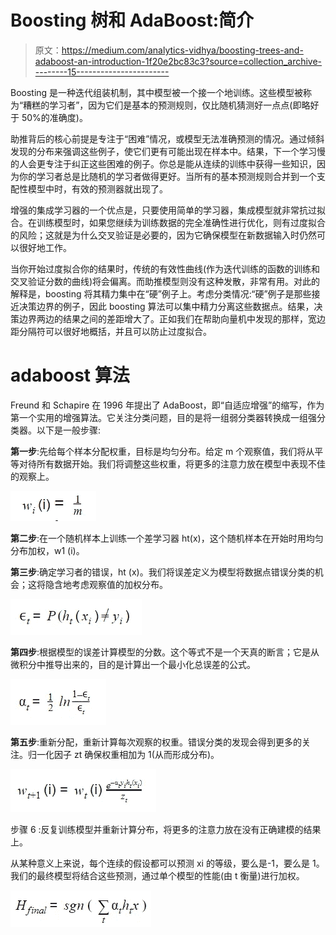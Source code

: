 # Boosting 树和 AdaBoost:简介

> 原文：<https://medium.com/analytics-vidhya/boosting-trees-and-adaboost-an-introduction-1f20e2bc83c3?source=collection_archive---------15----------------------->

Boosting 是一种迭代组装机制，其中模型被一个接一个地训练。这些模型被称为“糟糕的学习者”，因为它们是基本的预测规则，仅比随机猜测好一点点(即略好于 50%的准确度)。

助推背后的核心前提是专注于“困难”情况，或模型无法准确预测的情况。通过倾斜发现的分布来强调这些例子，使它们更有可能出现在样本中。结果，下一个学习慢的人会更专注于纠正这些困难的例子。你总是能从连续的训练中获得一些知识，因为你的学习者总是比随机的学习者做得更好。当所有的基本预测规则合并到一个支配性模型中时，有效的预测器就出现了。

增强的集成学习器的一个优点是，只要使用简单的学习器，集成模型就非常抗过拟合。在训练模型时，如果您继续为训练数据的完全准确性进行优化，则有过度拟合的风险；这就是为什么交叉验证是必要的，因为它确保模型在新数据输入时仍然可以很好地工作。

当你开始过度拟合你的结果时，传统的有效性曲线(作为迭代训练的函数的训练和交叉验证分数的曲线)将会偏离。而助推模型则没有这种发散，非常有用。对此的解释是，boosting 将其精力集中在“硬”例子上。考虑分类情况:“硬”例子是那些接近决策边界的例子，因此 boosting 算法可以集中精力分离这些数据点。结果，决策边界两边的结果之间的差距增大了。正如我们在帮助向量机中发现的那样，宽边距分隔符可以很好地概括，并且可以防止过度拟合。

# adaboost 算法

Freund 和 Schapire 在 1996 年提出了 AdaBoost，即“自适应增强”的缩写，作为第一个实用的增强算法。它关注分类问题，目的是将一组弱分类器转换成一组强分类器。以下是一般步骤:

**第一步**:先给每个样本分配权重，目标是均匀分布。给定 m 个观察值，我们将从平等对待所有数据开始。我们将调整这些权重，将更多的注意力放在模型中表现不佳的观察上。

![](img/698ac78310935ea4d8e16d3fd11b6fcf.png)

**第二步**:在一个随机样本上训练一个差学习器 ht(x)，这个随机样本在开始时用均匀分布加权，w1 (i)。

**第三步**:确定学习者的错误，ht (x)。我们将误差定义为模型将数据点错误分类的机会；这将隐含地考虑观察值的加权分布。

![](img/33ebf3823552b1de9a93c2d18ca6ed02.png)

**第四步**:根据模型的误差计算模型的分数。这个等式不是一个天真的断言；它是从微积分中推导出来的，目的是计算出一个最小化总误差的公式。

![](img/cde35840e63db1be772886f5eb364156.png)

**第五步**:重新分配，重新计算每次观察的权重。错误分类的发现会得到更多的关注。归一化因子 zt 确保权重相加为 1(从而形成分布)。

![](img/dbcacadc60f8623590c0f5b63cfd0078.png)

步骤 6 :反复训练模型并重新计算分布，将更多的注意力放在没有正确建模的结果上。

从某种意义上来说，每个连续的假设都可以预测 xi 的等级，要么是-1，要么是 1。我们的最终模型将结合这些预测，通过单个模型的性能(由 t 衡量)进行加权。

![](img/4dfb5781522065dc66d89a847345ede1.png)